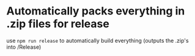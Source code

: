 # Automatically packs everything in .zip files for release

use `npm run release` to automatically build everything (outputs the .zip's into /Release)